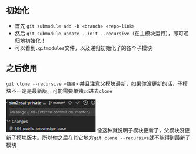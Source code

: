 ## 初始化
- 首先
`git submodule add -b <branch> <repo-link>`
- 然后
`git submodule update --init --recursive`（在主模块运行），即可递归地初始化！
- 可以看到`.gitmodules`文件，以及递归初始化了的各个子模块

## 之后使用
`git clone --recursive <链接>`
并且注意父模块最新，如果你没更新的话，子模块不一定是最新版。可能需要单独`cd`进去`clone`

![](submodule-update.png)
像这种就说明子模块更新了，父模块没更新子模块版本。所以你之后在其它地方`git clone --recursive`就不能得到最新子模块